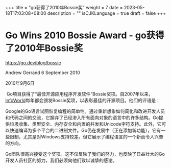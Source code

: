 +++
title = "go获得了2010年Bossie奖"
weight = 7
date = 2023-05-18T17:03:08+08:00
description = ""
isCJKLanguage = true
draft = false
+++

# Go Wins 2010 Bossie Award - go获得了2010年Bossie奖

https://go.dev/blog/bossie

Andrew Gerrand
6 September 2010

2010年9月6日

​	Go项目获得了“最佳开源应用程序开发软件”Bossie奖项。自2007年以来，[InfoWorld](http://infoworld.com/)每年都会颁发Bossie奖项，以表彰最佳的开源项目。他们的评语是：

​	Google的Go语言试图恢复编程的简单性。通过重新想象如何简化和改进开发人员和代码之间的交流，它摒弃了已经渗入所有面向对象的语言中的许多结构。Go提供垃圾收集、类型安全、内存安全和内置的并发和Unicode字符支持。此外，它可以快速编译为多个平台的二进制文件。Go仍在发展中（正在添加新功能），它有一些限制，尤其是对Windows支持较差。但它展示了编程语言的一个新而令人兴奋的方向。

​	Go团队很高兴接受这个奖项。这不仅反映了我们的努力，也反映了日益壮大的Go开发人员社区的努力，我们必须向他们致以诚挚的感谢。
